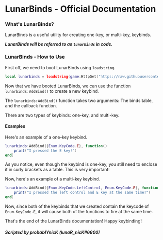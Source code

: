 # LunarBinds - Official Documentation

### What's LunarBinds?
LunarBinds is a useful utility for creating one-key, or multi-key, keybinds.


***LunarBinds will be referred to as `lunarbinds` in code.***

### LunarBinds - How to Use

First off, we need to boot LunarBinds using `loadstring`.
```lua
local lunarbinds = loadstring(game:HttpGet("https://raw.githubusercontent.com/probablYnicKxD/Useful-Systems/main/LunarBinds/Source.lua"))()
```
Now that we have booted LunarBinds, we can use the function `lunarbinds:AddBind()` to create a new keybind.

The `lunarbinds:AddBind()` function takes two arguments: The binds table, and the callback function.

There are two types of keybinds: one-key, and multi-key.

#### Examples

Here's an example of a one-key keybind.
```lua
lunarbinds:AddBind({Enum.KeyCode.E}, function()
    print("I pressed the E key!")
end)
```
As you notice, even though the keybind is one-key, you still need to enclose it in curly brackets as a table.
This is very important!

Now, here's an example of a multi-key keybind.
```lua
lunarbinds:AddBind({Enum.KeyCode.LeftControl, Enum.KeyCode.E}, function()
    print("I pressed the left control and E key at the same time!")
end)
```

Now, since both of the keybinds that we created contain the keycode of `Enum.KeyCode.E`, it will cause both of the functions to fire at the same time.

That's the end of the LunarBinds documentation! Happy keybinding!

##### Scripted by probablYnicK (lunaR_nicK#6800)
